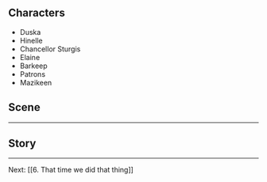 ## Characters
- Duska
- Hinelle
- Chancellor Sturgis
- Elaine
- Barkeep
- Patrons
- Mazikeen

## Scene

---

## Story
---
Next: [[6. That time we did that thing]]